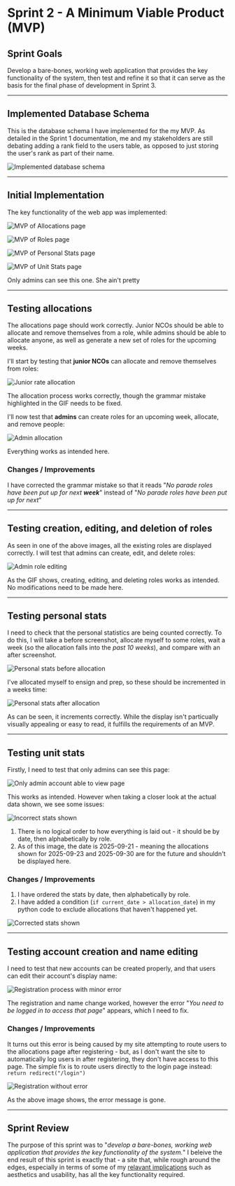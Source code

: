# Sprint 2 - A Minimum Viable Product (MVP)


## Sprint Goals

Develop a bare-bones, working web application that provides the key functionality of the system, then test and refine it so that it can serve as the basis for the final phase of development in Sprint 3.


---

## Implemented Database Schema

This is the database schema I have implemented for the my MVP. As detailed in the Sprint 1 documentation, me and my stakeholders are still debating adding a rank field to the users table, as opposed to just storing the user's rank as part of their name.

![Implemented database schema](screenshots/database2.png)


---

## Initial Implementation

The key functionality of the web app was implemented:

![MVP of Allocations page](screenshots/mvp_allocations.png)

![MVP of Roles page](screenshots/mvp_roles.png)


![MVP of Personal Stats page](screenshots/mvp_stats_personal.png)


![MVP of Unit Stats page](screenshots/mvp_stats_unit.png)

Only admins can see this one. She ain't pretty




---

## Testing allocations

The allocations page should work correctly. Junior NCOs should be able to allocate and remove themselves from a role, while admins should be able to allocate anyone, as well as generate a new set of roles for the upcoming weeks.

I'll start by testing that **junior NCOs** can allocate and remove themselves from roles:

![Junior rate allocation](screenshots/test_mvp_allocations_1.gif)

The allocation process works correctly, though the grammar mistake highlighted in the GIF needs to be fixed.

I'll now test that **admins** can create roles for an upcoming week, allocate, and remove people:

![Admin allocation](screenshots/test_mvp_allocations_2.gif)

Everything works as intended here.

### Changes / Improvements

I have corrected the grammar mistake so that it reads "*No parade roles have been put up for next **week***" instead of "*No parade roles have been put up for next*"


---

## Testing creation, editing, and deletion of roles

As seen in one of the above images, all the existing roles are displayed correctly. I will test that admins can create, edit, and delete roles:

![Admin role editing](screenshots/test_mvp_roles.gif)

As the GIF shows, creating, editing, and deleting roles works as intended. No modifications need to be made here.


---

## Testing personal stats

I need to check that the personal statistics are being counted correctly. To do this, I will take a before screenshot, allocate myself to some roles, wait a week (so the allocation falls into the *past 10 weeks*), and compare with an after screenshot.

![Personal stats before allocation](screenshots/test_mvp_stats_personal_1.png)

I've allocated myself to ensign and prep, so these should be incremented in a weeks time:

![Personal stats after allocation](screenshots/test_mvp_stats_personal_2.png)

As can be seen, it increments correctly. While the display isn't particually visually appealing or easy to read, it fulfills the requirements of an MVP.


---

## Testing unit stats

Firstly, I need to test that only admins can see this page:

![Only admin account able to view page](screenshots/test_mvp_stats_unit_1.gif)

This works as intended. However when taking a closer look at the actual data shown, we see some issues:

![Incorrect stats shown](screenshots/test_mvp_stats_unit_2.png)

1. There is no logical order to how everything is laid out - it should be by date, then alphabetically by role.
2. As of this image, the date is 2025-09-21 - meaning the allocations shown for 2025-09-23 and 2025-09-30 are for the future and shouldn't be displayed here.

### Changes / Improvements

1. I have ordered the stats by date, then alphabetically by role.
2. I have added a condition (`if current_date > allocation_date`) in my python code to exclude allocations that haven't happened yet.

![Corrected stats shown](screenshots/test_mvp_stats_unit_3.png)


---

## Testing account creation and name editing

I need to test that new accounts can be created properly, and that users can edit their account's display name:

![Registration process with minor error](screenshots/test_mvp_register_1.gif)

The registration and name change worked, however the error "*You need to be logged in to access that page*" appears, which I need to fix.

### Changes / Improvements

It turns out this error is being caused by my site attempting to route users to the allocations page after registering - but, as I don't want the site to automatically log users in after registering, they don't have access to this page. The simple fix is to route users directly to the login page instead: `return redirect("/login")`

![Registration without error](image-1.png)

As the above image shows, the error message is gone.


---

## Sprint Review

The purpose of this sprint was to "*develop a bare-bones, working web application that provides the key functionality of the system.*" I beleive the end result of this sprint is exactly that - a site that, while rough around the edges, especially in terms of some of my [relavant implications](0-requirements.md) such as aesthetics and usability, has all the key functionality required.